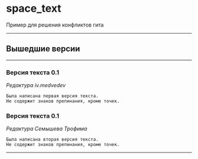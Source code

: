 # space_text
Пример для решения конфликтов гита

___
## Вышедшие версии
___
### Версия текста 0.1
_Редактура iv.medvedev_
```
Была написана первая версия текста.
Не содержит знаков препинания, кроме точек.
```
### Версия текста 0.1
_Редактура Семышева Трофима_
```
Была написана вторая версия текста.
Не содержит знаков препинания, кроме точек.
```
___
